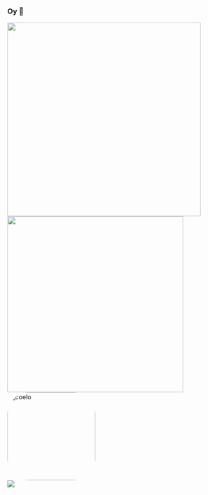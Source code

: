 ### Oy 👋

<div align="left">
    <img src="https://github-readme-stats.vercel.app/api?username=juliamacc&show_icons=true&include_all_commits=true&line_height=20&hide_border=true&theme=dracula" width="440"/>
    <img src="https://github-readme-stats.vercel.app/api/top-langs/?username=juliamacc&layout=compact&theme=dracula&hide_border=true" width="400" />
</div>
<div>
  <img align="center" alt="coelo" height="200" style="border-radius:50px;" src="https://media0.giphy.com/media/v1.Y2lkPTc5MGI3NjExYjEwMzgxNmJmMGQxNTQ3YWIwZmQ4NGVmMjIwZDNmMjJmYmZiOTk3NCZlcD12MV9pbnRlcm5hbF9naWZzX2dpZklkJmN0PWc/R5cL8yEVwIrp6/giphy.gif">
</div>
<div> 
 <a href = "mailto:macedo.julia02@gmail.com"><img src="https://img.shields.io/badge/Gmail-D14836?style=for-the-badge&logo=gmail&logoColor=white" target="_blank"></a>
</div>
